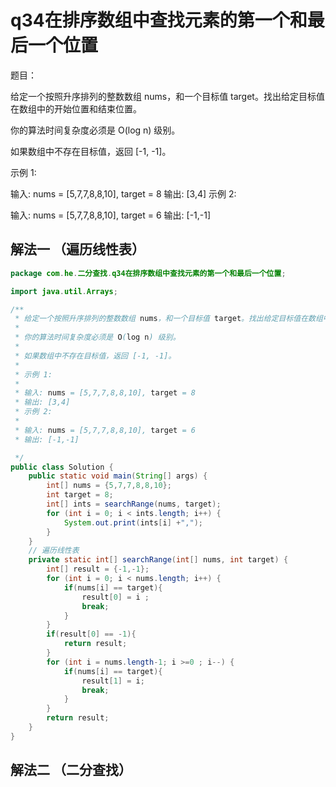 # q34在排序数组中查找元素的第一个和最后一个位置

题目：

给定一个按照升序排列的整数数组 nums，和一个目标值 target。找出给定目标值在数组中的开始位置和结束位置。

你的算法时间复杂度必须是 O(log n) 级别。

如果数组中不存在目标值，返回 [-1, -1]。

示例 1:

输入: nums = [5,7,7,8,8,10], target = 8
输出: [3,4]
示例 2:

输入: nums = [5,7,7,8,8,10], target = 6
输出: [-1,-1]



## 解法一 （遍历线性表）

```java
package com.he.二分查找.q34在排序数组中查找元素的第一个和最后一个位置;

import java.util.Arrays;

/**
 * 给定一个按照升序排列的整数数组 nums，和一个目标值 target。找出给定目标值在数组中的开始位置和结束位置。
 *
 * 你的算法时间复杂度必须是 O(log n) 级别。
 *
 * 如果数组中不存在目标值，返回 [-1, -1]。
 *
 * 示例 1:
 *
 * 输入: nums = [5,7,7,8,8,10], target = 8
 * 输出: [3,4]
 * 示例 2:
 *
 * 输入: nums = [5,7,7,8,8,10], target = 6
 * 输出: [-1,-1]

 */
public class Solution {
    public static void main(String[] args) {
        int[] nums = {5,7,7,8,8,10};
        int target = 8;
        int[] ints = searchRange(nums, target);
        for (int i = 0; i < ints.length; i++) {
            System.out.print(ints[i] +",");
        }
    }
    // 遍历线性表
    private static int[] searchRange(int[] nums, int target) {
        int[] result = {-1,-1};
        for (int i = 0; i < nums.length; i++) {
            if(nums[i] == target){
                result[0] = i ;
                break;
            }
        }
        if(result[0] == -1){
            return result;
        }
        for (int i = nums.length-1; i >=0 ; i--) {
            if(nums[i] == target){
                result[1] = i;
                break;
            }
        }
        return result;
    }
}

```



## 解法二 （二分查找）

```java

```

